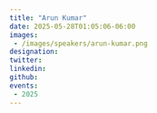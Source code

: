 ```yaml
---
title: "Arun Kumar"
date: 2025-05-28T01:05:06-06:00
images: 
 - /images/speakers/arun-kumar.png
designation: 
twitter: 
linkedin: 
github: 
events:
 - 2025
---
```



